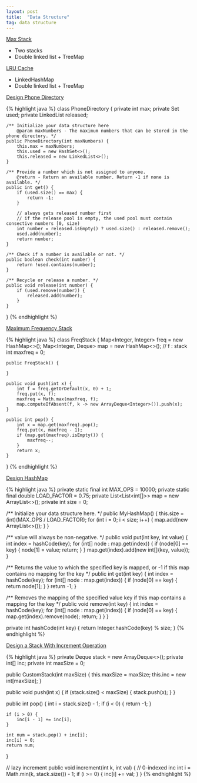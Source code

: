 ```yaml
---
layout: post
title:  "Data Structure"
tag: data structure
---
```


[Max Stack][max-stack]

* Two stacks
* Double linked list + TreeMap<Node>

[LRU Cache][lru-cache]

* LinkedHashMap
* Double linked list + TreeMap<Node>

[Design Phone Directory][design-phone-directory]

{% highlight java %}
class PhoneDirectory {
    private int max;
    private Set<Integer> used;
    private LinkedList<Integer> released;

    /** Initialize your data structure here
        @param maxNumbers - The maximum numbers that can be stored in the phone directory. */
    public PhoneDirectory(int maxNumbers) {
        this.max = maxNumbers;
        this.used = new HashSet<>();
        this.released = new LinkedList<>();
    }
    
    /** Provide a number which is not assigned to anyone.
        @return - Return an available number. Return -1 if none is available. */
    public int get() {
        if (used.size() == max) {
            return -1;
        }
        
        // always gets released number first
        // if the release pool is empty, the used pool must contain consective numbers [0, size)
        int number = released.isEmpty() ? used.size() : released.remove();
        used.add(number);
        return number;
    }
    
    /** Check if a number is available or not. */
    public boolean check(int number) {
        return !used.contains(number);
    }
    
    /** Recycle or release a number. */
    public void release(int number) {
        if (used.remove(number)) {
            released.add(number);
        }
    }
}
{% endhighlight %}

[Maximum Frequency Stack][maximum-frequency-stack]

{% highlight java %}
class FreqStack {
    Map<Integer, Integer> freq = new HashMap<>();
    Map<Integer, Deque<Integer>> map = new HashMap<>();  // f : stack
    int maxfreq = 0;

    public FreqStack() {

    }

    public void push(int x) {
        int f = freq.getOrDefault(x, 0) + 1;
        freq.put(x, f);
        maxfreq = Math.max(maxfreq, f);
        map.computeIfAbsent(f, k -> new ArrayDeque<Integer>()).push(x);
    }

    public int pop() {
        int x = map.get(maxfreq).pop();
        freq.put(x, maxfreq - 1);
        if (map.get(maxfreq).isEmpty()) {
            maxfreq--;
        }
        return x;
    }
}
{% endhighlight %}

[Design HashMap][design-hashmap]

{% highlight java %}
private static final int MAX_OPS = 10000;
private static final double LOAD_FACTOR = 0.75;
private List<List<int[]>> map = new ArrayList<>();
private int size = 0;

/** Initialize your data structure here. */
public MyHashMap() {
    this.size = (int)(MAX_OPS / LOAD_FACTOR);
    for (int i = 0; i < size; i++) {
        map.add(new ArrayList<>());
    }
}

/** value will always be non-negative. */
public void put(int key, int value) {
    int index = hashCode(key);
    for (int[] node : map.get(index)) {
        if (node[0] == key) {
            node[1] = value;
            return;
        }
    }
    map.get(index).add(new int[]{key, value});
}

/** Returns the value to which the specified key is mapped, or -1 if this map contains no mapping for the key */
public int get(int key) {
    int index = hashCode(key);
    for (int[] node : map.get(index)) {
        if (node[0] == key) {
            return node[1];
        }
    }
    return -1;
}

/** Removes the mapping of the specified value key if this map contains a mapping for the key */
public void remove(int key) {
    int index = hashCode(key);
    for (int[] node : map.get(index)) {
        if (node[0] == key) {
            map.get(index).remove(node);
            return;
        }
    }
}

private int hashCode(int key) {
    return Integer.hashCode(key) % size;
}
{% endhighlight %}

[Design a Stack With Increment Operation][design-a-stack-with-increment-operation]

{% highlight java %}
private Deque<Integer> stack = new ArrayDeque<>();
private int[] inc;
private int maxSize = 0;

public CustomStack(int maxSize) {
    this.maxSize = maxSize;
    this.inc = new int[maxSize];
}

public void push(int x) {
    if (stack.size() < maxSize) {
        stack.push(x);
    }
}

public int pop() {
    int i = stack.size() - 1;
    if (i < 0) {
        return -1;
    }

    if (i > 0) {
        inc[i - 1] += inc[i];
    }

    int num = stack.pop() + inc[i];
    inc[i] = 0;
    return num;
}

// lazy increment
public void increment(int k, int val) {
    // 0-indexed inc
    int i = Math.min(k, stack.size()) - 1;
    if (i >= 0) {
        inc[i] += val;
    }
}
{% endhighlight %}

[design-a-stack-with-increment-operation]: https://leetcode.com/problems/design-a-stack-with-increment-operation/
[design-hashmap]: https://leetcode.com/problems/design-phone-hashmap/
[design-phone-directory]: https://leetcode.com/problems/design-phone-directory/
[lru-cache]: https://leetcode.com/problems/lru-cache/
[max-stack]: https://leetcode.com/problems/max-stack/
[maximum-frequency-stack]: https://leetcode.com/problems/maximum-frequency-stack/
